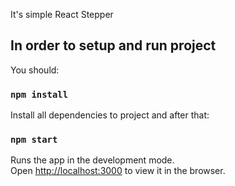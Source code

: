 It's simple React Stepper

## In order to setup and run project

You should:

### `npm install`

Install all dependencies to project and after that:

### `npm start`

Runs the app in the development mode.<br>
Open [http://localhost:3000](http://localhost:3000) to view it in the browser.
